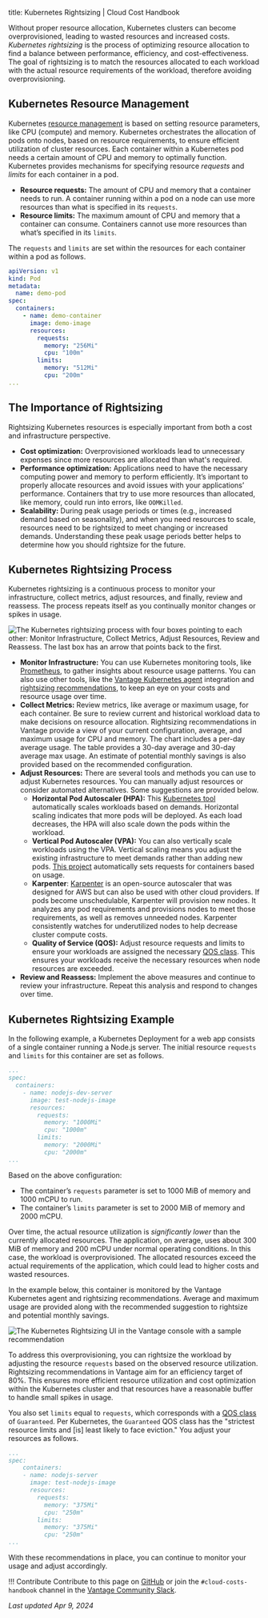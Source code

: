 title: Kubernetes Rightsizing | Cloud Cost Handbook

Without proper resource allocation, Kubernetes clusters can become overprovisioned, leading to wasted resources and increased costs. _Kubernetes rightsizing_ is the process of optimizing resource allocation to find a balance between performance, efficiency, and cost-effectiveness. The goal of rightsizing is to match the resources allocated to each workload with the actual resource requirements of the workload, therefore avoiding overprovisioning.

## Kubernetes Resource Management

Kubernetes [resource management](https://kubernetes.io/docs/concepts/configuration/manage-resources-containers/) is based on setting resource parameters, like CPU (compute) and memory. Kubernetes orchestrates the allocation of pods onto nodes, based on resource requirements, to ensure efficient utilization of cluster resources. Each container within a Kubernetes pod needs a certain amount of CPU and memory to optimally function. Kubernetes provides mechanisms for specifying resource _requests_ and _limits_ for each container in a pod.

- **Resource requests:** The amount of CPU and memory that a container needs to run. A container running within a pod on a node can use more resources than what is specified in its `requests`.
- **Resource limits:** The maximum amount of CPU and memory that a container can consume. Containers cannot use more resources than what’s specified in its `limits`.

The `requests` and `limits` are set within the resources for each container within a pod as follows.

```yaml
apiVersion: v1
kind: Pod
metadata:
  name: demo-pod
spec:
  containers:
    - name: demo-container
      image: demo-image
      resources:
        requests:
          memory: "256Mi"
          cpu: "100m"
        limits:
          memory: "512Mi"
          cpu: "200m"
... 
```

## The Importance of Rightsizing

Rightsizing Kubernetes resources is especially important from both a cost and infrastructure perspective.

- **Cost optimization:** Overprovisioned workloads lead to unnecessary expenses since more resources are allocated than what's required.
- **Performance optimization:** Applications need to have the necessary computing power and memory to perform efficiently. It’s important to properly allocate resources and avoid issues with your applications’ performance. Containers that try to use more resources than allocated, like memory, could run into errors, like `OOMKilled`.
- **Scalability:** During peak usage periods or times (e.g., increased demand based on seasonality), and when you need resources to scale, resources need to be rightsized to meet changing or increased demands. Understanding these peak usage periods better helps to determine how you should rightsize for the future.

## Kubernetes Rightsizing Process

Kubernetes rightsizing is a continuous process to monitor your infrastructure, collect metrics, adjust resources, and finally, review and reassess. The process repeats itself as you continually monitor changes or spikes in usage.

![The Kubernetes rightsizing process with four boxes pointing to each other: Monitor Infrastructure, Collect Metrics, Adjust Resources, Review and Reassess. The last box has an arrow that points back to the first.](/img/kubernetes/rightsize-k8s.png)

- **Monitor Infrastructure:** You can use Kubernetes monitoring tools, like [Prometheus](https://prometheus.io/), to gather insights about resource usage patterns. You can also use other tools, like the [Vantage Kubernetes agent](https://docs.vantage.sh/kubernetes_agent) integration and [rightsizing recommendations](https://docs.vantage.sh/cost_recommendations#kubernetes-rightsizing), to keep an eye on your costs and resource usage over time.
- **Collect Metrics:** Review metrics, like average or maximum usage, for each container. Be sure to review current and historical workload data to make decisions on resource allocation. Rightsizing recommendations in Vantage provide a view of your current configuration, average, and maximum usage for CPU and memory. The chart includes a per-day average usage. The table provides a 30-day average and 30-day average max usage. An estimate of potential monthly savings is also provided based on the recommended configuration.
- **Adjust Resources:** There are several tools and methods you can use to adjust Kubernetes resources. You can manually adjust resources or consider automated alternatives. Some suggestions are provided below.
    - **Horizontal Pod Autoscaler (HPA):** This [Kubernetes tool](https://kubernetes.io/docs/tasks/run-application/horizontal-pod-autoscale/) automatically scales workloads based on demands. Horizontal scaling indicates that more pods will be deployed. As each load decreases, the HPA will also scale down the pods within the workload.
    - **Vertical Pod Autoscaler (VPA):** You can also vertically scale workloads using the VPA. Vertical scaling means you adjust the existing infrastructure to meet demands rather than adding new pods. [This project](https://github.com/kubernetes/autoscaler/tree/9f87b78df0f1d6e142234bb32e8acbd71295585a/vertical-pod-autoscaler) automatically sets requests for containers based on usage.
    - **Karpenter**: [Karpenter](https://karpenter.sh/) is an open-source autoscaler that was designed for AWS but can also be used with other cloud providers. If pods become unschedulable, Karpenter will provision new nodes. It analyzes any pod requirements and provisions nodes to meet those requirements, as well as removes unneeded nodes. Karpenter consistently watches for underutilized nodes to help decrease cluster compute costs.   
    - **Quality of Service (QOS):** Adjust resource requests and limits to ensure your workloads are assigned the necessary [QOS class](https://kubernetes.io/docs/tasks/configure-pod-container/quality-service-pod/). This ensures your workloads receive the necessary resources when node resources are exceeded.
- **Review and Reassess:** Implement the above measures and continue to review your infrastructure. Repeat this analysis and respond to changes over time.

## Kubernetes Rightsizing Example

In the following example, a Kubernetes Deployment for a web app consists of a single container running a Node.js server. The initial resource `requests` and `limits` for this container are set as follows.

```yaml
...
spec:
  containers:
    - name: nodejs-dev-server
      image: test-nodejs-image
      resources:
        requests:
          memory: "1000Mi"
          cpu: "1000m"
        limits:
          memory: "2000Mi"
          cpu: "2000m"
...
```

Based on the above configuration:

- The container’s `requests` parameter is set to 1000 MiB of memory and 1000 mCPU to run.
- The container’s `limits` parameter is set to 2000 MiB of memory and 2000 mCPU.

Over time, the actual resource utilization is _significantly lower_ than the currently allocated resources. The application, on average, uses about 300 MiB of memory and 200 mCPU under normal operating conditions. In this case, the workload is overprovisioned. The allocated resources exceed the actual requirements of the application, which could lead to higher costs and wasted resources.

In the example below, this container is monitored by the Vantage Kubernetes agent and rightsizing recommendations. Average and maximum usage are provided along with the recommended suggestion to rightsize and potential monthly savings.

![The Kubernetes Rightsizing UI in the Vantage console with a sample recommendation](/img/kubernetes/k8s-rightsizing-ui.png)

To address this overprovisioning, you can rightsize the workload by adjusting the resource `requests` based on the observed resource utilization. Rightsizing recommendations in Vantage aim for an efficiency target of 80%. This ensures more efficient resource utilization and cost optimization within the Kubernetes cluster and that resources have a reasonable buffer to handle small spikes in usage.

You also set `limits` equal to `requests`, which corresponds with a [QOS class](https://kubernetes.io/docs/concepts/workloads/pods/pod-qos/#guaranteed) of `Guaranteed`. Per Kubernetes, the `Guaranteed` QOS class has the "strictest resource limits and [is] least likely to face eviction." You adjust your resources as follows.

```yaml
...
spec:
	containers:
	- name: nodejs-server
	  image: test-nodejs-image
	  resources:
	    requests:
	      memory: "375Mi"
	      cpu: "250m"
	    limits:
	      memory: "375Mi"
	      cpu: "250m"
...
```

With these recommendations in place, you can continue to monitor your usage and adjust accordingly.

!!! Contribute
    Contribute to this page on [GitHub](https://github.com/vantage-sh/handbook) or join the `#cloud-costs-handbook` channel in the [Vantage Community Slack](https://vantage.sh/slack).

_Last updated Apr 9, 2024_
